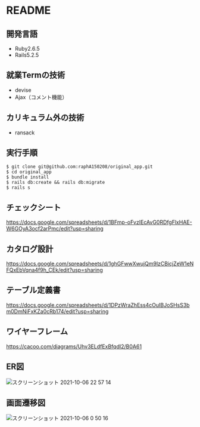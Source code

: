 # README

## 開発言語
+ Ruby2.6.5
+ Rails5.2.5

## 就業Termの技術
+ devise
+ Ajax（コメント機能）

## カリキュラム外の技術
+ ransack

## 実行手順
```
$ git clone git@github.com:raphA150208/original_app.git
$ cd original_app
$ bundle install
$ rails db:create && rails db:migrate
$ rails s
```
## チェックシート
https://docs.google.com/spreadsheets/d/1BFmp-oFvzIEcAvG0RDfgFlxHAE-W6GOyA3ocf2arPmc/edit?usp=sharing

## カタログ設計
https://docs.google.com/spreadsheets/d/1ghGFwwXwujQm9lzCBicjZeW1eNFQxEbVqna4f9h_CEk/edit?usp=sharing

## テーブル定義書
https://docs.google.com/spreadsheets/d/1DPzWraZhEss4cOuIBJoSHsS3bm0DmNiFxKZa0cRb174/edit?usp=sharing

## ワイヤーフレーム
https://cacoo.com/diagrams/Uhv3ELdfExBfqdI2/B0A61

## ER図
![スクリーンショット 2021-10-06 22 57 14](https://user-images.githubusercontent.com/79513355/136218787-cbd09e8d-0607-4c78-a520-b97edd44b6a8.png)
## 画面遷移図
![スクリーンショット 2021-10-06 0 50 16](https://user-images.githubusercontent.com/79513355/136060307-e13566df-f962-442a-8c28-0df0ebdd8f1d.png)